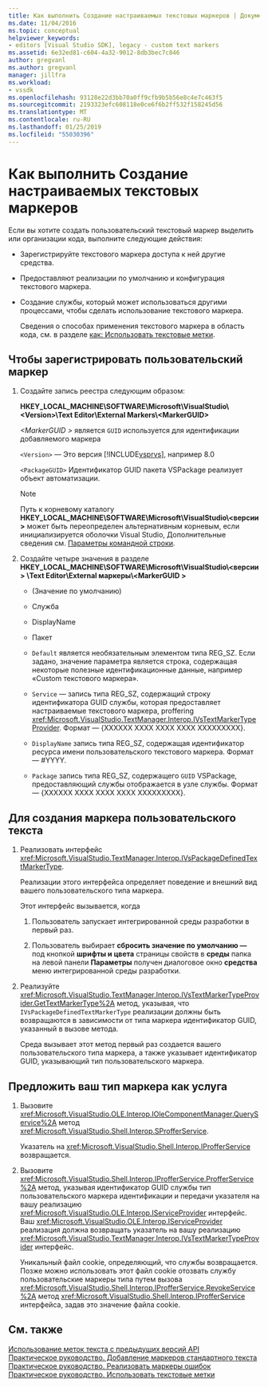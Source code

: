 ```yaml
---
title: Как выполнить Создание настраиваемых текстовых маркеров | Документация Майкрософт
ms.date: 11/04/2016
ms.topic: conceptual
helpviewer_keywords:
- editors [Visual Studio SDK], legacy - custom text markers
ms.assetid: 6e32ed81-c604-4a32-9012-8db3bec7c846
author: gregvanl
ms.author: gregvanl
manager: jillfra
ms.workload:
- vssdk
ms.openlocfilehash: 93128e22d3bb70a0ff9cfb9b5b56e8c4e7c463f5
ms.sourcegitcommit: 2193323efc608118e0ce6f6b2ff532f158245d56
ms.translationtype: MT
ms.contentlocale: ru-RU
ms.lasthandoff: 01/25/2019
ms.locfileid: "55030396"
---
```

# <a name="how-to-create-custom-text-markers"></a>Как выполнить Создание настраиваемых текстовых маркеров
Если вы хотите создать пользовательский текстовый маркер выделить или организации кода, выполните следующие действия:  
  
- Зарегистрируйте текстового маркера доступа к ней другие средства.  
  
- Предоставляют реализации по умолчанию и конфигурация текстового маркера.  
  
- Создание службы, который может использоваться другими процессами, чтобы сделать использование текстового маркера.  
  
  Сведения о способах применения текстового маркера в область кода, см. в разделе [как: Использовать текстовые метки](../extensibility/how-to-use-text-markers.md).  
  
## <a name="to-register-a-custom-marker"></a>Чтобы зарегистрировать пользовательский маркер  
  
1. Создайте запись реестра следующим образом:  
  
    **HKEY_LOCAL_MACHINE\SOFTWARE\Microsoft\VisualStudio\\\<Version>\Text Editor\External Markers\\\<MarkerGUID>**  
  
    *\<MarkerGUID >* является `GUID` используется для идентификации добавляемого маркера  
  
    `<Version>` — Это версия [!INCLUDE[vsprvs](../code-quality/includes/vsprvs_md.md)], например 8.0  
  
    `<PackageGUID>` Идентификатор GUID пакета VSPackage реализует объект автоматизации.  
  
   > [!NOTE]
   >  Путь к корневому каталогу **HKEY_LOCAL_MACHINE\SOFTWARE\Microsoft\VisualStudio\\\<версии >** может быть переопределен альтернативным корневым, если инициализируется оболочки Visual Studio, Дополнительные сведения см. [Параметры командной строки](../extensibility/command-line-switches-visual-studio-sdk.md).  
  
2. Создайте четыре значения в разделе **HKEY_LOCAL_MACHINE\SOFTWARE\Microsoft\VisualStudio\\\<версии > \Text Editor\External маркеры\\\<MarkerGUID >**  
  
   -   (Значение по умолчанию)  
  
   -   Служба  
  
   -   DisplayName  
  
   -   Пакет  
  
   -   `Default` является необязательным элементом типа REG_SZ. Если задано, значение параметра является строка, содержащая некоторые полезные идентификационные данные, например «Custom текстового маркера».  
  
   -   `Service` — запись типа REG_SZ, содержащий строку идентификатора GUID службы, которая предоставляет настраиваемые текстового маркера, proffering <xref:Microsoft.VisualStudio.TextManager.Interop.IVsTextMarkerTypeProvider>. Формат — {XXXXXX XXXX XXXX XXXX XXXXXXXXX}.  
  
   -   `DisplayName` запись типа REG_SZ, содержащая идентификатор ресурса имени пользовательского текстового маркера. Формат — #YYYY.  
  
   -   `Package` запись типа REG_SZ, содержащего `GUID` VSPackage, предоставляющий службы отображается в узле службы. Формат — {XXXXXX XXXX XXXX XXXX XXXXXXXXX}.  
  
## <a name="to-create-a-custom-text-marker"></a>Для создания маркера пользовательского текста  
  
1.  Реализовать интерфейс <xref:Microsoft.VisualStudio.TextManager.Interop.IVsPackageDefinedTextMarkerType>.  
  
     Реализации этого интерфейса определяет поведение и внешний вид вашего пользовательского типа маркера.  
  
     Этот интерфейс вызывается, когда  
  
    1.  Пользователь запускает интегрированной среды разработки в первый раз.  
  
    2.  Пользователь выбирает **сбросить значение по умолчанию —** под кнопкой **шрифты и цвета** страницы свойств в **среды** папка на левой панели  **Параметры** получен диалоговое окно **средства** меню интегрированной среды разработки.  
  
2.  Реализуйте <xref:Microsoft.VisualStudio.TextManager.Interop.IVsTextMarkerTypeProvider.GetTextMarkerType%2A> метод, указывая, что `IVsPackageDefinedTextMarkerType` реализации должны быть возвращаются в зависимости от типа маркера идентификатор GUID, указанный в вызове метода.  
  
     Среда вызывает этот метод первый раз создается вашего пользовательского типа маркера, а также указывает идентификатор GUID, указывающий тип пользовательского маркера.  
  
## <a name="to-proffer-your-marker-type-as-a-service"></a>Предложить ваш тип маркера как услуга  
  
1.  Вызовите <xref:Microsoft.VisualStudio.OLE.Interop.IOleComponentManager.QueryService%2A> метод <xref:Microsoft.VisualStudio.Shell.Interop.SProfferService>.  
  
     Указатель на <xref:Microsoft.VisualStudio.Shell.Interop.IProfferService> возвращается.  
  
2.  Вызовите <xref:Microsoft.VisualStudio.Shell.Interop.IProfferService.ProfferService%2A> метод, указывая идентификатор GUID службы тип пользовательского маркера идентификации и передачи указателя на вашу реализацию <xref:Microsoft.VisualStudio.OLE.Interop.IServiceProvider> интерфейс. Ваш <xref:Microsoft.VisualStudio.OLE.Interop.IServiceProvider> реализация должна возвращать указатель на вашу реализацию <xref:Microsoft.VisualStudio.TextManager.Interop.IVsTextMarkerTypeProvider> интерфейс.  
  
     Уникальный файл cookie, определяющий, что службы возвращается. Позже можно использовать этот файл cookie отозвать службу пользовательские маркеры типа путем вызова <xref:Microsoft.VisualStudio.Shell.Interop.IProfferService.RevokeService%2A> метод <xref:Microsoft.VisualStudio.Shell.Interop.IProfferService> интерфейса, задав это значение файла cookie.  
  
## <a name="see-also"></a>См. также  
 [Использование меток текста с предыдущих версий API](../extensibility/using-text-markers-with-the-legacy-api.md)   
 [Практическое руководство. Добавление маркеров стандартного текста](../extensibility/how-to-add-standard-text-markers.md)   
 [Практическое руководство. Реализовать маркеры ошибок](../extensibility/how-to-implement-error-markers.md)   
 [Практическое руководство. Использовать текстовые метки](../extensibility/how-to-use-text-markers.md)